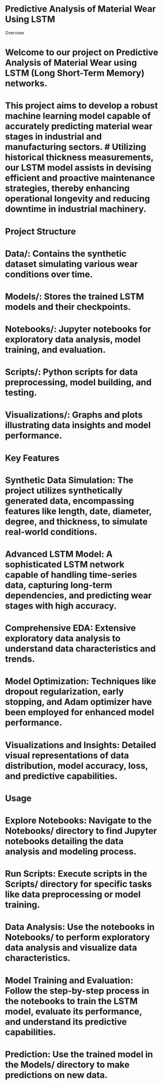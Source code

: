 # Predictive Analysis of Material Wear Using LSTM
Overview
# Welcome to our project on Predictive Analysis of Material Wear using LSTM (Long Short-Term Memory) networks. 
# This project aims to develop a robust machine learning model capable of accurately predicting material wear stages in industrial and manufacturing sectors. # Utilizing historical thickness measurements, our LSTM model assists in devising efficient and proactive maintenance strategies, thereby enhancing operational longevity and reducing downtime in industrial machinery.

# Project Structure
# Data/: Contains the synthetic dataset simulating various wear conditions over time.
# Models/: Stores the trained LSTM models and their checkpoints.
# Notebooks/: Jupyter notebooks for exploratory data analysis, model training, and evaluation.
# Scripts/: Python scripts for data preprocessing, model building, and testing.
# Visualizations/: Graphs and plots illustrating data insights and model performance.

# Key Features
# Synthetic Data Simulation: The project utilizes synthetically generated data, encompassing features like length, date, diameter, degree, and thickness, to simulate real-world conditions.
# Advanced LSTM Model: A sophisticated LSTM network capable of handling time-series data, capturing long-term dependencies, and predicting wear stages with high accuracy.
# Comprehensive EDA: Extensive exploratory data analysis to understand data characteristics and trends.
# Model Optimization: Techniques like dropout regularization, early stopping, and Adam optimizer have been employed for enhanced model performance.
# Visualizations and Insights: Detailed visual representations of data distribution, model accuracy, loss, and predictive capabilities.

# Usage
# Explore Notebooks: Navigate to the Notebooks/ directory to find Jupyter notebooks detailing the data analysis and modeling process.
# Run Scripts: Execute scripts in the Scripts/ directory for specific tasks like data preprocessing or model training.
# Data Analysis: Use the notebooks in Notebooks/ to perform exploratory data analysis and visualize data characteristics.
# Model Training and Evaluation: Follow the step-by-step process in the notebooks to train the LSTM model, evaluate its performance, and understand its predictive capabilities.
# Prediction: Use the trained model in the Models/ directory to make predictions on new data.
